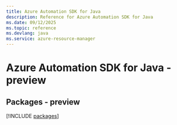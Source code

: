 ```yaml
---
title: Azure Automation SDK for Java
description: Reference for Azure Automation SDK for Java
ms.date: 09/12/2025
ms.topic: reference
ms.devlang: java
ms.service: azure-resource-manager
---
```

# Azure Automation SDK for Java - preview
## Packages - preview
[!INCLUDE [packages](automation-index.md)]